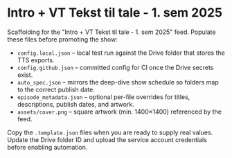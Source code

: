 # Intro + VT Tekst til tale - 1. sem 2025

Scaffolding for the "Intro + VT Tekst til tale - 1. sem 2025" feed. Populate these files before promoting the show:

- `config.local.json` – local test run against the Drive folder that stores the TTS exports.
- `config.github.json` – committed config for CI once the Drive secrets exist.
- `auto_spec.json` – mirrors the deep-dive show schedule so folders map to the correct publish date.
- `episode_metadata.json` – optional per-file overrides for titles, descriptions, publish dates, and artwork.
- `assets/cover.png` – square artwork (min. 1400×1400) referenced by the feed.

Copy the `.template.json` files when you are ready to supply real values. Update the Drive folder ID and upload the service account credentials before enabling automation.

